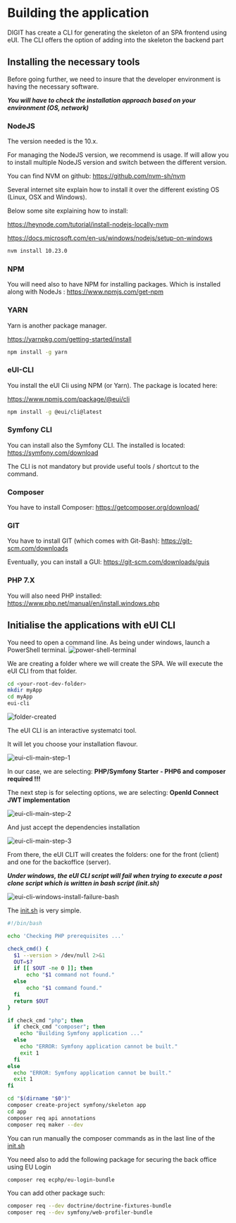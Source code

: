 # Building the application

DIGIT has create a CLI for generating the skeleton of an SPA frontend using eUI. The CLI offers the option of adding into the skeleton the backend part

## Installing the necessary tools

Before going further, we need to insure that the developer environment is having the necessary software.

***You will have to check the installation approach based on your environment (OS, network)***

### NodeJS

The version needed is the 10.x.

For managing the NodeJS version, we recommend is usage. If will allow you to install multiple NodeJS version and switch between the different version.

You can find NVM on github: <https://github.com/nvm-sh/nvm>

Several internet site explain how to install it over the different existing OS (Linux, OSX and Windows).

Below some site explaining how to install:

<https://heynode.com/tutorial/install-nodejs-locally-nvm>

<https://docs.microsoft.com/en-us/windows/nodejs/setup-on-windows>

```bash
nvm install 10.23.0
```

### NPM

You will need also to have NPM for installing packages. Which is installed along with NodeJs : <https://www.npmjs.com/get-npm>

### YARN

Yarn is another package manager.

<https://yarnpkg.com/getting-started/install>

```bash
npm install -g yarn
```

### eUI-CLI

You install the eUI Cli using NPM (or Yarn). The package is located here:

<https://www.npmjs.com/package/@eui/cli>

```bash
npm install -g @eui/cli@latest
```

### Symfony CLI

You can install also the Symfony CLI. The installed is located: <https://symfony.com/download>

The CLI is not mandatory but provide useful tools / shortcut to the command.

### Composer

You have to install Composer: <https://getcomposer.org/download/>

### GIT

You have to install GIT (which comes with Git-Bash): <https://git-scm.com/downloads>

Eventually, you can install a GUI: <https://git-scm.com/downloads/guis>

### PHP 7.X

You will also need PHP installed: <https://www.php.net/manual/en/install.windows.php>

## Initialise the applications with eUI CLI

You need to open a command line. As being under windows, launch a PowerShell terminal.
![power-shell-terminal](docs/images/doc-window-powershell.png)

We are creating a folder where we will create the SPA. We will execute the eUI CLI from that folder.

```bash
cd <your-root-dev-folder>
mkdir myApp
cd myApp
eui-cli
```

![folder-created](images/doc-window-powershell-folder-created.png)

The eUI CLI is an interactive systematci tool.

It will let you choose your installation flavour.

![eui-cli-main-step-1](images/eui-cli-main-step-1.png)

In our case, we are selecting: **PHP/Symfony Starter - PHP6 and composer required !!!**

The next step is for selecting options, we are selecting: **OpenId Connect JWT implementation**

![eui-cli-main-step-2](images/eui-cli-main-step-2.png)

And just accept the dependencies installation

![eui-cli-main-step-3](images/eui-cli-main-step-3.png)

From there, the eUI CLIT will creates the folders: one for the front (client) and one for the backoffice (server).

***Under windows, the eUI CLI script will fail when trying to execute a post clone script which is written in bash script (init.sh)***

![eui-cli-windows-install-failure-bash](images/eui-cli-install-window-failure.png)

The [init.sh](server/init.sh) is very simple.

```bash
#!/bin/bash

echo 'Checking PHP prerequisites ...'

check_cmd() {
  $1 --version > /dev/null 2>&1
  OUT=$?
  if [[ $OUT -ne 0 ]]; then
      echo "$1 command not found."
  else
      echo "$1 command found."
  fi
  return $OUT
}

if check_cmd "php"; then
  if check_cmd "composer"; then
    echo "Building Symfony application ..."
  else
    echo "ERROR: Symfony application cannot be built."
    exit 1
  fi
else
  echo "ERROR: Symfony application cannot be built."
  exit 1
fi

cd "$(dirname "$0")"
composer create-project symfony/skeleton app
cd app
composer req api annotations
composer req maker --dev
```

You can run manually the composer commands as in the last line of the [init.sh](server/init.sh)

You need also to add the following package for securing the back office using EU Login

```bash
composer req ecphp/eu-login-bundle
```

You  can add other package such:

```bash
composer req --dev doctrine/doctrine-fixtures-bundle
composer req --dev symfony/web-profiler-bundle
```
